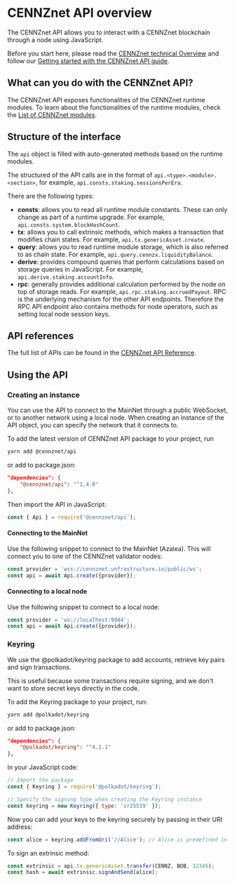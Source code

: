 # CENNZnet API overview

The CENNZnet API allows you to interact with a CENNZnet blockchain through a node using JavaScript.

Before you start here, please read the [CENNZnet technical Overview](Getting-started/CENNZnet-technical-overview) and follow our [Getting started with the CENNZnet API guide](Dapp-development/Guides/Getting-started-with-the-CENNZnet-API).

## What can you do with the CENNZnet API?

The CENNZnet API exposes functionalities of the CENNZnet runtime modules. To learn about the functionalities of the runtime modules, check the [List of CENNZnet modules](References/Runtime-modules/List-of-cennet-modules).

## Structure of the interface

The `api` object is filled with auto-generated methods based on the runtime modules.

The structured of the API calls are in the format of `api.<type>.<module>.<section>`, for example, `api.consts.staking.sessionsPerEra`.

There are the following types:
* **consts**: allows you to read all runtime module constants. These can only change as part of a runtime upgrade. For example, `api.consts.system.blockHashCount`.
* **tx**: allows you to call extrinsic methods, which makes a transaction that modifies chain states. For example, `api.tx.genericAsset.create`.
* **query**: allows you to read runtime module storage, which is also referred to as chain state. For example, `api.query.cennzx.liquidityBalance`.
* **derive**: provides compound queries that perform calculations based on storage queries in JavaScript. For example, `api.derive.staking.accountInfo`.
* **rpc**: generally provides additional calculation performed by the node on top of storage reads. For example, `api.rpc.staking.accruedPayout`. RPC is the underlying mechanism for the other API endpoints. Therefore the RPC API endpoint also contains methods for node operators, such as setting local node session keys.

## API references

The full list of APIs can be found in the [CENNZnet API Reference](References/CENNZnet-API/Technical-Reference).

## Using the API

### Creating an instance

You can use the API to connect to the MainNet through a public WebSocket, or to another network using a local node. When creating an instance of the API object, you can specify the network that it connects to.

To add the latest version of CENNZnet API package to your project, run
```bash
yarn add @cennznet/api
```

or add to package.json:
```json
"dependencies": {
    "@cennznet/api": "^1.4.0"
},
```

Then import the API in JavaScript:
```JavaScript
const { Api } = require('@cennznet/api');
```

#### Connecting to the MainNet

Use the following snippet to connect to the MainNet (Azalea). This will connect you to one of the CENNZnet validator nodes:
```JavaScript
const provider = 'wss://cennznet.unfrastructure.io/public/ws';
const api = await Api.create({provider});
```

#### Connecting to a local node

Use the following snippet to connect to a local node:
```JavaScript
const provider = 'ws://localhost:9944';
const api = await Api.create({provider});
```

### Keyring

We use the @polkadot/keyring package to add accounts, retrieve key pairs and sign transactions.

This is useful because some transactions require signing, and we don't want to store secret keys directly in the code.

To add the Keyring package to your project, run:
```bash
yarn add @polkadot/keyring
```
or add to package.json:
```json
"dependencies": {
    "@polkadot/keyring": "^4.1.1"
},
```

In your JavaScript code:
```JavaScript
// Import the package
const { Keyring } = require('@polkadot/keyring');

// Specify the signing type when creating the Keyring instance
const keyring = new Keyring({ type: 'sr25519' });
```

Now you can add your keys to the keyring securely by passing in their URI address:
```JavaScript
const alice = keyring.addFromUri('//Alice'); // Alice is predefined in the dev chain
```

To sign an extrinsic method:
```JavaScript
const extrinsic = api.tx.genericAsset.transfer(CENNZ, BOB, 12345);
const hash = await extrinsic.signAndSend(alice);
```